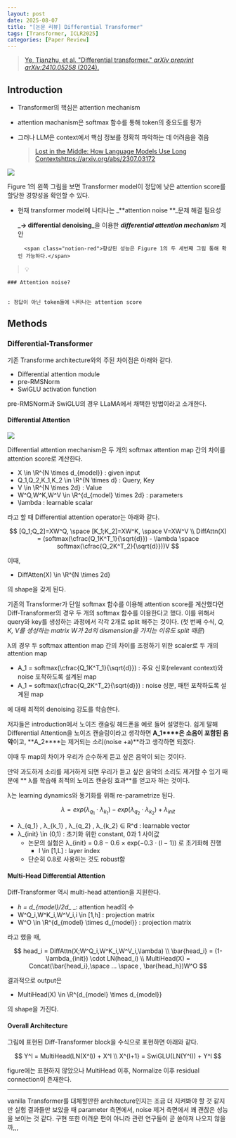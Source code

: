 ```yaml
---
layout: post
date: 2025-08-07
title: "[논문 리뷰] Differential Transformer"
tags: [Transformer, ICLR2025]
categories: [Paper Review]
---
```


> [Ye, Tianzhu, et al. "Differential transformer." ](https://arxiv.org/abs/2410.05258)[_arXiv preprint arXiv:2410.05258_](https://arxiv.org/abs/2410.05258)[ (2024).](https://arxiv.org/abs/2410.05258)



## Introduction

- Transformer의 핵심은 attention mechanism
- attention machanism은 softmax 함수를 통해 token의 중요도를 평가
- 그러나 LLM은 context에서 핵심 정보를 정확히 파악하는 데 어려움을 겪음

	> [Lost in the Middle: How Language Models Use Long Contextshttps://arxiv.org/abs/2307.03172](https://arxiv.org/abs/2307.03172)


![](https://prod-files-secure.s3.us-west-2.amazonaws.com/542b861c-36a8-4051-84e5-8804b6728dba/9083ea56-691a-4752-ae26-47f403431ac8/image.png?X-Amz-Algorithm=AWS4-HMAC-SHA256&X-Amz-Content-Sha256=UNSIGNED-PAYLOAD&X-Amz-Credential=ASIAZI2LB4664RAS247F%2F20251001%2Fus-west-2%2Fs3%2Faws4_request&X-Amz-Date=20251001T180120Z&X-Amz-Expires=3600&X-Amz-Security-Token=IQoJb3JpZ2luX2VjEIL%2F%2F%2F%2F%2F%2F%2F%2F%2F%2FwEaCXVzLXdlc3QtMiJHMEUCIQCEphPsi53pmj0m2RSmnaJXsqL7c%2FIppmCGPbf20ZARQQIgYRsqARqMLqW5dksOx2bqcFLjVSjCGAYeC%2Bj5YHwJ7Isq%2FwMIGxAAGgw2Mzc0MjMxODM4MDUiDK4dwKv%2Ba0xU1x%2FR3yrcA8WatkfKWJLx0BuqTSchJ%2F9TBegoBQN16O5PyPEHjwMWvxCUNkPoMfVGg7hd13tZW5y%2FCb7SyQq6OB%2BB940cPEOaFkxlnwxZkVzIobdM%2BJ9ySK03%2BhN3FR13DpNZ5XXlGGUtELcbUIjlkGqq0Wwczefze71HN%2FQJIxD1nonehKDJO2NGR2GRk3uYwtMfUCp9FhOKxGPqPsBrJGADEofPAy3tlXpM54dYF%2FhWkRtCXJw0ONh%2FfEUEfrY5hnMRzsHzWR7nBfYqIFD0ubEnho6L1hoCe1rZhqzNFsJi8sBHb7MQESsCWuRGzXeTksSCmKlAo%2FLWgKgd3XRcno7KcV%2BJSw3TidamwhlhTSRgzc%2BEbnFJyJAXs3t%2BvpWskYZl4104aGNGG%2FqG14Og0doUPvbRPBn7%2FkfkvOOQM1Zi6syTfwGqx2kkJ1Y8Dqq90zAYtSALIfOo37I3KzuEnGFsmkTQXe7N20r0ztp5CornPmYJBa9B39sI7vAsDBKj5x9JsBHSv7ZXgQEyMaFb6TSW1%2B%2FZrsWmzlaNxWbv5Q2xx0D0EE5MkqtatxiGgMqf1H65fwgGBd1hnlOUZ%2FhKfp8cYWkKY%2BNGj9YfFaFaXhqrkvV2vGF87t3R9Ur3kxOsWhsAMMvQ9cYGOqUBp%2BytXe35i7xHQs06eJfKtT7YFqSdVtmXfnegd257Z81Y5SyiwQUX%2BhWjTpRvEuv8%2BsgZa8FkXc8K1Yp4tgppGqysKREz34YctDxERTxt60WfRv7lDy9H7rpStw2z0T1ZxZsYCkFmGFv4Gdd%2Foi%2BOrZQsAAWh5ya82sXAqmcCLRg2GEkvhNWakMW4%2BTMLvORhzMg5bze0uAjSFGrshKQVeSsqwonQ&X-Amz-Signature=d3ffd8abfd17e63eb69b95e894ec63b4772b89dd6fd6108d6563452f60f80600&X-Amz-SignedHeaders=host&x-amz-checksum-mode=ENABLED&x-id=GetObject)


Figure 1의 왼쪽 그림을 보면 Transformer model이 정답에 낮은 attention score를 할당한 경향성을 확인할 수 있다.

- 현재 transformer model에 나타나는 _**attention noise **_문제 해결 필요성

	_**→ differential denoising**_을 이용한 _**differential attention mechanism**_ 제안


		<span class="notion-red">향상된 성능은 Figure 1의 두 세번째 그림 통해 확인 가능하다.</span>


> 💡 


	### Attention noise?


	: 정답이 아닌 token들에 나타나는 attention score



## Methods



### Differential-Transformer


기존 Transforme architecture와의 주된 차이점은 아래와 같다.

- Differential attention module
- pre-RMSNorm
- SwiGLU activation function

pre-RMSNorm과 SwiGLU의 경우 LLaMA에서 채택한 방법이라고 소개한다.



#### Differential Attention


![](https://prod-files-secure.s3.us-west-2.amazonaws.com/542b861c-36a8-4051-84e5-8804b6728dba/116d70b2-1963-4810-9167-f4c7d8a06e8f/image.png?X-Amz-Algorithm=AWS4-HMAC-SHA256&X-Amz-Content-Sha256=UNSIGNED-PAYLOAD&X-Amz-Credential=ASIAZI2LB4664RAS247F%2F20251001%2Fus-west-2%2Fs3%2Faws4_request&X-Amz-Date=20251001T180120Z&X-Amz-Expires=3600&X-Amz-Security-Token=IQoJb3JpZ2luX2VjEIL%2F%2F%2F%2F%2F%2F%2F%2F%2F%2FwEaCXVzLXdlc3QtMiJHMEUCIQCEphPsi53pmj0m2RSmnaJXsqL7c%2FIppmCGPbf20ZARQQIgYRsqARqMLqW5dksOx2bqcFLjVSjCGAYeC%2Bj5YHwJ7Isq%2FwMIGxAAGgw2Mzc0MjMxODM4MDUiDK4dwKv%2Ba0xU1x%2FR3yrcA8WatkfKWJLx0BuqTSchJ%2F9TBegoBQN16O5PyPEHjwMWvxCUNkPoMfVGg7hd13tZW5y%2FCb7SyQq6OB%2BB940cPEOaFkxlnwxZkVzIobdM%2BJ9ySK03%2BhN3FR13DpNZ5XXlGGUtELcbUIjlkGqq0Wwczefze71HN%2FQJIxD1nonehKDJO2NGR2GRk3uYwtMfUCp9FhOKxGPqPsBrJGADEofPAy3tlXpM54dYF%2FhWkRtCXJw0ONh%2FfEUEfrY5hnMRzsHzWR7nBfYqIFD0ubEnho6L1hoCe1rZhqzNFsJi8sBHb7MQESsCWuRGzXeTksSCmKlAo%2FLWgKgd3XRcno7KcV%2BJSw3TidamwhlhTSRgzc%2BEbnFJyJAXs3t%2BvpWskYZl4104aGNGG%2FqG14Og0doUPvbRPBn7%2FkfkvOOQM1Zi6syTfwGqx2kkJ1Y8Dqq90zAYtSALIfOo37I3KzuEnGFsmkTQXe7N20r0ztp5CornPmYJBa9B39sI7vAsDBKj5x9JsBHSv7ZXgQEyMaFb6TSW1%2B%2FZrsWmzlaNxWbv5Q2xx0D0EE5MkqtatxiGgMqf1H65fwgGBd1hnlOUZ%2FhKfp8cYWkKY%2BNGj9YfFaFaXhqrkvV2vGF87t3R9Ur3kxOsWhsAMMvQ9cYGOqUBp%2BytXe35i7xHQs06eJfKtT7YFqSdVtmXfnegd257Z81Y5SyiwQUX%2BhWjTpRvEuv8%2BsgZa8FkXc8K1Yp4tgppGqysKREz34YctDxERTxt60WfRv7lDy9H7rpStw2z0T1ZxZsYCkFmGFv4Gdd%2Foi%2BOrZQsAAWh5ya82sXAqmcCLRg2GEkvhNWakMW4%2BTMLvORhzMg5bze0uAjSFGrshKQVeSsqwonQ&X-Amz-Signature=b5ca36add8c0ea31c790be23f2f9626d890abf981b19eff7996eb1fe2e923bed&X-Amz-SignedHeaders=host&x-amz-checksum-mode=ENABLED&x-id=GetObject)


Differential attention mechanism은 두 개의 softmax attention map 간의 차이를 attention score로 계산한다.

- X \in \R^{N \times d\_{model}} : given input
- Q\_1,Q\_2,K\_1,K\_2 \in \R^{N \times d} : Query, Key
- V \in \R^{N \times 2d} : Value
- W^Q,W^K,W^V \in \R^{d\_{model} \times 2d} : parameters
- \lambda : learnable scalar

라고 할 때 Differential attention operator는 아래와 같다.


$$
[Q_1;Q_2]=XW^Q, \space [K_1;K_2]=XW^K, \space V=XW^V \\
DiffAttn(X) = (softmax(\cfrac{Q_1K^T_1}{\sqrt{d}}) - \lambda \space softmax(\cfrac{Q_2K^T_2}{\sqrt{d}}))V
$$


이때,

- DiffAtten(X) \in \R^{N \times 2d}

의 shape을 갖게 된다.


기존의 Transformer가 단일 softmax 함수를 이용해 attention score를 계산했다면 Diff-Transformer의 경우 두 개의 softmax 함수를 이용한다고 했다. 이를 위해서 query와 key를 생성하는 과정에서 각각 2개로 split 해주는 것이다. <span class="notion-red">(첫 번째 수식, </span><span class="notion-red">_Q, K, V를 생성하는 matrix W가 2d의 dismension을 가지는 이유도 split 때문_</span><span class="notion-red">)</span>


 λ의 경우 두 softmax attention map 간의 차이를 조정하기 위한 scaler로 두 개의 attention map

- A\_1 = softmax(\cfrac{Q\_1K^T\_1}{\sqrt{d}}) : 주요 신호(relevant context)와 noise 포착하도록 설계된 map
- A\_1 = softmax(\cfrac{Q\_2K^T\_2}{\sqrt{d}}) : noise 성분, 패턴 포착하도록 설계된 map 

에 대해 최적의 denoising 강도를 학습한다.


저자들은 introduction에서 노이즈 캔슬링 헤드폰을 예로 들어 설명한다. 쉽게 말해 Differential Attention을 노이즈 캔슬링이라고 생각하면 **A\_1****은 소음이 포함된 음악**이고, **A\_2****는 제거되는 소리(noise +a)**라고 생각하면 되겠다. 


이때 두 map의 차이가 우리가 순수하게 듣고 싶은 음악이 되는 것이다. 


만약 과도하게 소리를 제거하게 되면 우리가 듣고 싶은 음악의 소리도 제거할 수 있기 때문에 ** λ를 학습해 최적의 노이즈 캔슬링 효과**를 얻고자 하는 것이다.


λ는 learning dynamics와 동기화를 위해 re-parametrize 된다.


$$
\lambda = exp(\lambda_{q_1} \cdot \lambda_{k_1}) - exp(\lambda_{q_2} \cdot \lambda_{k_2}) + \lambda_{init}
$$

- λ\_{q\_1} , λ\_{k\_1} , λ\_{q\_2} , λ\_{k\_2} ∈ R^d : learnable vector
- λ\_{init} \in (0,1) : 초기화 위한 constant, 0과 1 사이값
	- 논문의 실험은 λ\_{init} = 0.8 − 0.6 × exp(−0.3 · (l − 1)) 로 초기화해 진행
		- l \in [1,L] : layer index
	- 단순히 0.8로 사용하는 것도 robust함


#### **Multi-Head Differential Attention**


Diff-Transformer 역시 multi-head attention을 지원한다.

- _h = d\_{model}/2d__ _: attention head의 수
- W^Q\_i,W^K\_i,W^V\_i,i \in [1,h] : projection matrix
- W^O \in \R^{d\_{model} \times d\_{model}} : projection matrix

라고 했을 때,


$$
head_i = DiffAttn(X;W^Q_i,W^K_i,W^V_i,\lambda) \\
\bar{head_i} = (1-\lambda_{init}) \cdot LN(head_i) \\
MultiHead(X) = Concat(\bar{head_i},\space ... \space , \bar{head_h})W^O
$$


결과적으로 output은

- MultiHead(X) \in \R^{d\_{model} \times d\_{model}}

의 shape을 가진다.



#### Overall Architecture


그림에 표현된 Diff-Transformer block을 수식으로 표현하면 아래와 같다.


$$
Y^l = MultiHead(LN(X^l)) + X^l \\
X^{l+1} = SwiGLU(LN(Y^l)) + Y^l
$$


figure에는 표현하지 않았으나 MultiHead 이후, Normalize 이후 residual connection이 존재한다.


---


vanilla Transformer를 대체할만한 architecture인지는 조금 더 지켜봐야 할 것 같지만 실험 결과들만 보았을 때 parameter 측면에서, noise 제거 측면에서 꽤 괜찮은 성능을 보이는 것 같다. 구현 또한 어려운 편이 아니라 관련 연구들이 곧 쏟아져 나오지 않을까,,,

